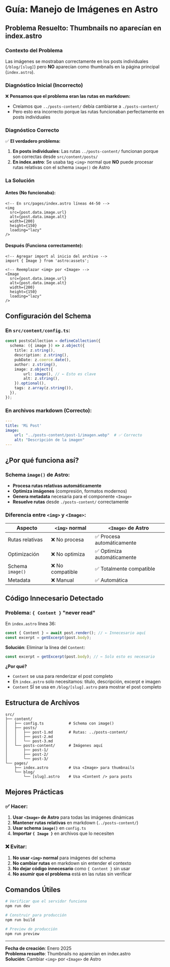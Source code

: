 # Guía: Manejo de Imágenes en Astro

## Problema Resuelto: Thumbnails no aparecían en index.astro

### Contexto del Problema

Las imágenes se mostraban correctamente en los posts individuales (`/blog/[slug]`) pero **NO** aparecían como thumbnails en la página principal (`index.astro`).

### Diagnóstico Inicial (Incorrecto)

❌ **Pensamos que el problema eran las rutas en markdown:**
- Creíamos que `../posts-content/` debía cambiarse a `./posts-content/`
- Pero esto era incorrecto porque las rutas funcionaban perfectamente en posts individuales

### Diagnóstico Correcto

✅ **El verdadero problema:**

1. **En posts individuales**: Las rutas `../posts-content/` funcionan porque son correctas desde `src/content/posts/`
2. **En index.astro**: Se usaba tag `<img>` normal que **NO** puede procesar rutas relativas con el schema `image()` de Astro

### La Solución

#### Antes (No funcionaba):
```astro
<!-- En src/pages/index.astro líneas 44-50 -->
<img
  src={post.data.image.url}
  alt={post.data.image.alt}
  width={200}
  height={150}
  loading="lazy"
/>
```

#### Después (Funciona correctamente):
```astro
<!-- Agregar import al inicio del archivo -->
import { Image } from 'astro:assets';

<!-- Reemplazar <img> por <Image> -->
<Image
  src={post.data.image.url}
  alt={post.data.image.alt}
  width={200}
  height={150}
  loading="lazy"
/>
```

## Configuración del Schema

### En `src/content/config.ts`:
```typescript
const postsCollection = defineCollection({
  schema: ({ image }) => z.object({
    title: z.string(),
    description: z.string(),
    pubDate: z.coerce.date(),
    author: z.string(),
    image: z.object({
        url: image(), // ← Esto es clave
        alt: z.string(),
    }).optional(),
    tags: z.array(z.string()),
  }),
});
```

### En archivos markdown (Correcto):
```yaml
---
title: 'Mi Post'
image:
    url: "../posts-content/post-1/imagen.webp"  # ✅ Correcto
    alt: "Descripción de la imagen"
---
```

## ¿Por qué funciona así?

### Schema `image()` de Astro:
- **Procesa rutas relativas automáticamente**
- **Optimiza imágenes** (compresión, formatos modernos)
- **Genera metadata** necesaria para el componente `<Image>`
- **Resuelve rutas** desde `./posts-content/` correctamente

### Diferencia entre `<img>` y `<Image>`:

| Aspecto | `<img>` normal | `<Image>` de Astro |
|---------|----------------|--------------------|
| Rutas relativas | ❌ No procesa | ✅ Procesa automáticamente |
| Optimización | ❌ No optimiza | ✅ Optimiza automáticamente |
| Schema `image()` | ❌ No compatible | ✅ Totalmente compatible |
| Metadata | ❌ Manual | ✅ Automática |

## Código Innecesario Detectado

### Problema: `{ Content }` "never read"

En `index.astro` línea 36:
```javascript
const { Content } = await post.render(); // ← Innecesario aquí
const excerpt = getExcerpt(post.body);
```

**Solución**: Eliminar la línea del `Content`:
```javascript
const excerpt = getExcerpt(post.body); // ← Solo esto es necesario
```

**¿Por qué?**
- `Content` se usa para renderizar el post completo
- En `index.astro` solo necesitamos: título, descripción, excerpt e imagen
- `Content` SÍ se usa en `/blog/[slug].astro` para mostrar el post completo

## Estructura de Archivos

```
src/
├── content/
│   ├── config.ts           # Schema con image()
│   ├── posts/
│   │   ├── post-1.md       # Rutas: ../posts-content/
│   │   ├── post-2.md
│   │   └── post-3.md
│   └── posts-content/      # Imágenes aquí
│       ├── post-1/
│       ├── post-2/
│       └── post-3/
└── pages/
    ├── index.astro         # Usa <Image> para thumbnails
    └── blog/
        └── [slug].astro    # Usa <Content /> para posts
```

## Mejores Prácticas

### ✅ Hacer:
1. **Usar `<Image>` de Astro** para todas las imágenes dinámicas
2. **Mantener rutas relativas** en markdown (`../posts-content/`)
3. **Usar schema `image()`** en `config.ts`
4. **Importar `{ Image }`** en archivos que lo necesiten

### ❌ Evitar:
1. **No usar `<img>` normal** para imágenes del schema
2. **No cambiar rutas** en markdown sin entender el contexto
3. **No dejar código innecesario** como `{ Content }` sin usar
4. **No asumir que el problema** está en las rutas sin verificar

## Comandos Útiles

```bash
# Verificar que el servidor funciona
npm run dev

# Construir para producción
npm run build

# Preview de producción
npm run preview
```

---

**Fecha de creación**: Enero 2025  
**Problema resuelto**: Thumbnails no aparecían en index.astro  
**Solución**: Cambiar `<img>` por `<Image>` de Astro